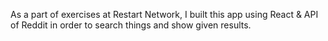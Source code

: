 As a part of exercises at Restart Network, I built this app using React & API of Reddit in order to search things and show given results. 
